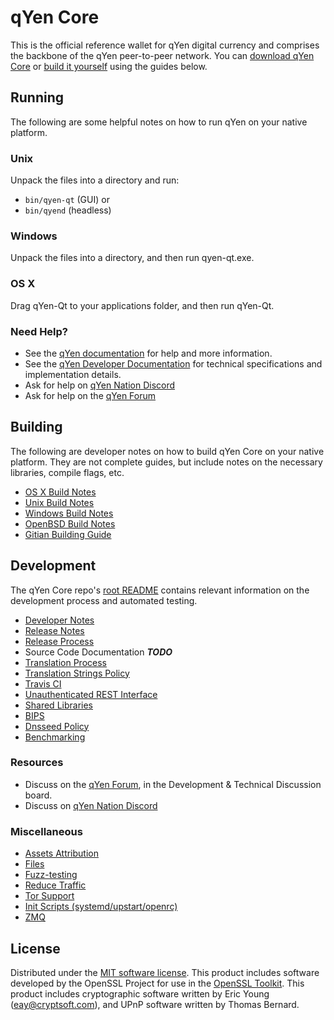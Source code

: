 qYen Core
==========

This is the official reference wallet for qYen digital currency and comprises the backbone of the qYen peer-to-peer network. You can [download qYen Core](https://www.qyen.org/downloads/) or [build it yourself](#building) using the guides below.

Running
---------------------
The following are some helpful notes on how to run qYen on your native platform.

### Unix

Unpack the files into a directory and run:

- `bin/qyen-qt` (GUI) or
- `bin/qyend` (headless)

### Windows

Unpack the files into a directory, and then run qyen-qt.exe.

### OS X

Drag qYen-Qt to your applications folder, and then run qYen-Qt.

### Need Help?

* See the [qYen documentation](https://docs.qyen.org)
for help and more information.
* See the [qYen Developer Documentation](https://qyen-docs.github.io/) 
for technical specifications and implementation details.
* Ask for help on [qYen Nation Discord](http://qyenchat.org)
* Ask for help on the [qYen Forum](https://qyen.org/forum)

Building
---------------------
The following are developer notes on how to build qYen Core on your native platform. They are not complete guides, but include notes on the necessary libraries, compile flags, etc.

- [OS X Build Notes](build-osx.md)
- [Unix Build Notes](build-unix.md)
- [Windows Build Notes](build-windows.md)
- [OpenBSD Build Notes](build-openbsd.md)
- [Gitian Building Guide](gitian-building.md)

Development
---------------------
The qYen Core repo's [root README](/README.md) contains relevant information on the development process and automated testing.

- [Developer Notes](developer-notes.md)
- [Release Notes](release-notes.md)
- [Release Process](release-process.md)
- Source Code Documentation ***TODO***
- [Translation Process](translation_process.md)
- [Translation Strings Policy](translation_strings_policy.md)
- [Travis CI](travis-ci.md)
- [Unauthenticated REST Interface](REST-interface.md)
- [Shared Libraries](shared-libraries.md)
- [BIPS](bips.md)
- [Dnsseed Policy](dnsseed-policy.md)
- [Benchmarking](benchmarking.md)

### Resources
* Discuss on the [qYen Forum](https://qyen.org/forum), in the Development & Technical Discussion board.
* Discuss on [qYen Nation Discord](http://qyenchat.org)

### Miscellaneous
- [Assets Attribution](assets-attribution.md)
- [Files](files.md)
- [Fuzz-testing](fuzzing.md)
- [Reduce Traffic](reduce-traffic.md)
- [Tor Support](tor.md)
- [Init Scripts (systemd/upstart/openrc)](init.md)
- [ZMQ](zmq.md)

License
---------------------
Distributed under the [MIT software license](/COPYING).
This product includes software developed by the OpenSSL Project for use in the [OpenSSL Toolkit](https://www.openssl.org/). This product includes
cryptographic software written by Eric Young ([eay@cryptsoft.com](mailto:eay@cryptsoft.com)), and UPnP software written by Thomas Bernard.
